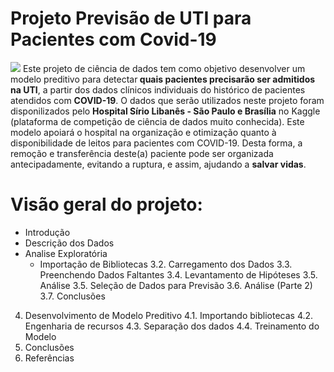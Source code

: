 # Projeto Previsão de UTI para Pacientes com Covid-19
 <img src="https://img.olhardigital.com.br/wp-content/uploads/2019/12/20191219064913-1207x450.jpg">
 Este projeto de ciência de dados tem como objetivo desenvolver um modelo preditivo para detectar<b> quais pacientes precisarão ser admitidos na UTI</b>, a partir dos dados clínicos individuais do histórico de pacientes atendidos com <b>COVID-19</b>. O dados que serão utilizados neste projeto foram disponilizados pelo <b>Hospital Sírio Libanês - São Paulo e Brasília</b> no Kaggle (plataforma de competição de ciência de dados muito conhecida). Este modelo apoiará o hospital na organização e otimização quanto à disponibilidade de leitos para pacientes com COVID-19. Desta forma, a remoção e transferência deste(a) paciente pode ser organizada antecipadamente, evitando a ruptura, e assim, ajudando a <b>salvar vidas</b>.

# Visão geral do projeto:

- Introdução
- Descrição dos Dados
- Analise Exploratória
   - Importação de Bibliotecas
   3.2. Carregamento dos Dados
   3.3. Preenchendo Dados Faltantes
   3.4. Levantamento de Hipóteses
   3.5. Análise
   3.5. Seleção de Dados para Previsão
   3.6. Análise (Parte 2)
   3.7. Conclusões
4. Desenvolvimento de Modelo Preditivo
   4.1. Importando bibliotecas
   4.2. Engenharia de recursos
   4.3. Separação dos dados
   4.4. Treinamento do Modelo
5. Conclusões
6. Referências
